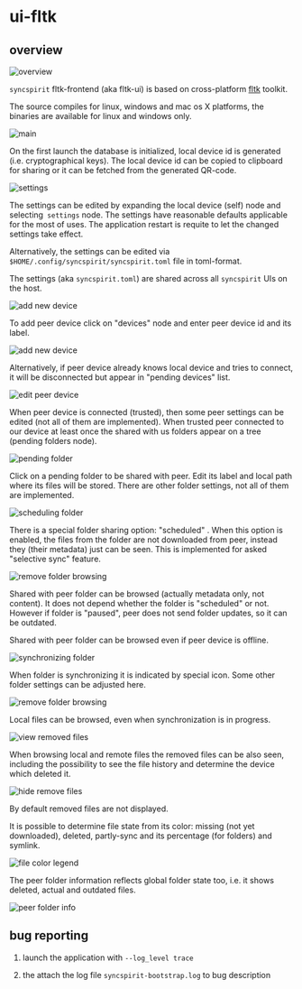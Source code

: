 # ui-fltk

## overview

![overview](fltk-overview.gif)

`syncspirit` fltk-frontend (aka fltk-ui) is based on cross-platform
[fltk](https://www.fltk.org/) toolkit.

The source compiles for linux, windows and mac os X platforms, the binaries
are available for linux and windows only.

![main](fltk-01-main.png)

On the first launch the database is initialized, local device id is generated
(i.e. cryptographical keys). The local device id can be copied to clipboard
for sharing or it can be fetched from the generated QR-code.

![settings](fltk-02-settings.png)

The settings can be edited by expanding the local device (self) node
and selecting` settings` node. The settings have reasonable defaults applicable
for the most of uses.  The application restart is requite to let  the changed
settings take effect.

Alternatively, the settings can be edited via `$HOME/.config/syncspirit/syncspirit.toml`
file in toml-format.

The settings (aka `syncspirit.toml`) are shared across all `syncspirit` UIs
on the host.

![add new device](fltk-03-add-new-device.png)

To add peer device click on "devices" node and enter peer device id and its
label.

![add new device](fltk-04-add-pending-device.png)

Alternatively, if peer device already knows local device and tries to connect,
it will be disconnected but appear in "pending devices" list.

![edit peer device](fltk-05-peer-device-edit.png)

When peer device is connected (trusted), then some peer settings can be edited
(not all of them are implemented). When trusted peer connected to our device
at least once the shared with us folders appear on a tree (pending folders node).

![pending folder](fltk-06-pending-folders.png)

Click on a pending folder to be shared with peer. Edit its label and local
path where its files will be stored. There are other folder settings, not all
of them are implemented.

![scheduling folder](fltk-07-scheduled.png)

There is a special folder sharing option: "scheduled" . When this option is
enabled, the files from the folder are not downloaded from peer, instead
they (their metadata) just can be seen. This is implemented for asked
"selective sync" feature.

![remove folder browsing](fltk-08-remote-view.png)

Shared with peer folder can be browsed (actually metadata only, not content).
It does not depend whether the folder is "scheduled" or not. However if folder
is "paused", peer does not send folder updates, so it can be outdated.

Shared with peer folder can be browsed even if peer device is offline.

![synchronizing folder](fltk-09-sync.png)

When folder is synchronizing it is indicated by special icon. Some other folder
settings can be adjusted here.

![remove folder browsing](fltk-10-local-file.png)

Local files can be browsed, even when synchronization is in progress.

![view removed files](fltk-11-removed-files.png)

When browsing local and remote files the removed files can be also seen,
including the possibility to see the file history and determine the device
which deleted it.

![hide remove files](fltk-12-removed-files-hidden.png)

By default removed files are not displayed.

It is possible to determine file state from its color: missing (not yet downloaded),
deleted, partly-sync and its percentage (for folders) and symlink.

![file color legend](fltk-13-legend.png)

The peer folder information reflects global folder state too, i.e. it shows
deleted, actual and outdated files.

![peer folder info](fltk-14-peer-folder.png)


## bug reporting

1. launch the application with `--log_level trace`

2. the attach the log file `syncspirit-bootstrap.log` to bug description

